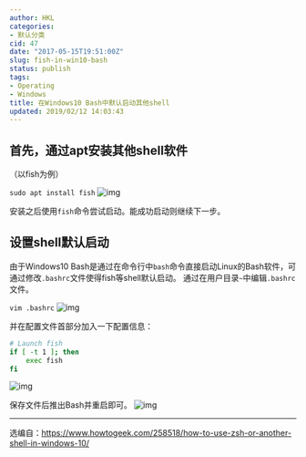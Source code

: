 ```yaml
---
author: HKL
categories:
- 默认分类
cid: 47
date: "2017-05-15T19:51:00Z"
slug: fish-in-win10-bash
status: publish
tags:
- Operating
- Windows
title: 在Windows10 Bash中默认启动其他shell
updated: 2019/02/12 14:03:43
---
```



## **首先，通过apt安装其他shell软件** ##

（以fish为例）

`sudo apt install fish`
![img](https://cdn.jsdelivr.net/gh/hkwk/blog-photo/2017/05/bpoo782qct.jpeg)


安装之后使用`fish`命令尝试启动。能成功启动则继续下一步。


<!--more-->


## **设置shell默认启动** ##

由于Windows10 Bash是通过在命令行中`bash`命令直接启动Linux的Bash软件，可通过修改`.bashrc`文件使得fish等shell默认启动。
通过在用户目录`~`中编辑`.bashrc`文件。

`vim .bashrc`
![img](https://cdn.jsdelivr.net/gh/hkwk/blog-photo/2017/05/ec8xdeqmp1.jpeg)


并在配置文件首部分加入一下配置信息：
```bash
# Launch fish
if [ -t 1 ]; then
    exec fish
fi
```

![img](https://cdn.jsdelivr.net/gh/hkwk/blog-photo/2017/05/ap3xlrim9m.jpeg)



保存文件后推出Bash并重启即可。
![img](https://cdn.jsdelivr.net/gh/hkwk/blog-photo/2017/05/1hd34h1nyd.jpeg)

------

选编自：https://www.howtogeek.com/258518/how-to-use-zsh-or-another-shell-in-windows-10/